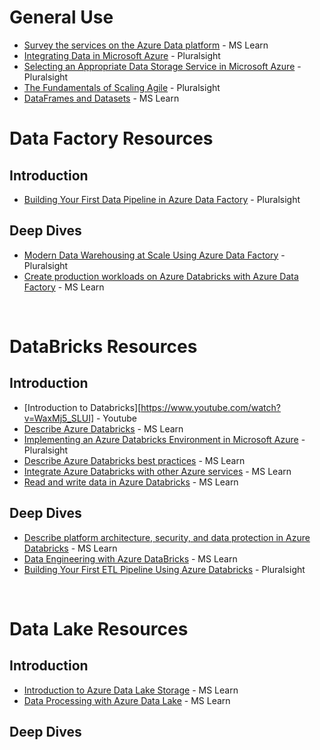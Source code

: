 

# General Use
* [Survey the services on the Azure Data platform](https://docs.microsoft.com/en-us/learn/modules/survey-the-azure-data-platform/) - MS Learn
* [Integrating Data in Microsoft Azure](https://app.pluralsight.com/library/courses/microsoft-azure-data-integrating) - Pluralsight
* [Selecting an Appropriate Data Storage Service in Microsoft Azure](https://app.pluralsight.com/library/courses/microsoft-azure-data-storage-service-selecting/table-of-contents) - Pluralsight
* [The Fundamentals of Scaling Agile](https://app.pluralsight.com/library/courses/fundamentals-scaling-agile/table-of-contents) - Pluralsight
* [DataFrames and Datasets](https://docs.microsoft.com/en-us/azure/databricks/spark/latest/dataframes-datasets/) - MS Learn

# Data Factory Resources
## Introduction
* [Building Your First Data Pipeline in Azure Data Factory](https://app.pluralsight.com/library/courses/building-first-data-pipeline-azure-data-factory/recommended-courses) - Pluralsight

## Deep Dives
* [Modern Data Warehousing at Scale Using Azure Data Factory](https://app.pluralsight.com/library/courses/big-data-ldn-session-25) - Pluralsight
* [Create production workloads on Azure Databricks with Azure Data Factory](https://docs.microsoft.com/en-us/learn/modules/create-production-workloads-azure-databricks-azure-data-factory/) - MS Learn

<br>

<!--- <p align="center">
  <img src="aHR0cHM6Ly93d3cucG9kY2hhc2VyLmNvbS9pbWFnZXMvbWlzc2luZy1pbWFnZS5wbmc=.png" />
</p>-->

# DataBricks Resources
## Introduction
* [Introduction to Databricks][https://www.youtube.com/watch?v=WaxMj5_SLUI] - Youtube
* [Describe Azure Databricks](https://docs.microsoft.com/en-us/learn/modules/describe-azure-databricks/) - MS Learn
* [Implementing an Azure Databricks Environment in Microsoft Azure](https://app.pluralsight.com/library/courses/microsoft-azure-databricks-environment-implementing)  - Pluralsight
* [Describe Azure Databricks best practices](https://docs.microsoft.com/en-us/learn/modules/describe-azure-databricks-best-practices/) - MS Learn
* [Integrate Azure Databricks with other Azure services](https://docs.microsoft.com/en-us/learn/modules/integrate-azure-databricks-other-azure-services/) - MS Learn
* [Read and write data in Azure Databricks](https://docs.microsoft.com/en-us/learn/modules/read-write-data-azure-databricks/) - MS Learn

## Deep Dives
* [Describe platform architecture, security, and data protection in Azure Databricks](https://docs.microsoft.com/en-us/learn/modules/describe-platform-architecture-security-data-protection-azure-databricks/) - MS Learn
* [Data Engineering with Azure DataBricks](https://docs.microsoft.com/en-us/learn/paths/data-engineer-azure-databricks/) - MS Learn
* [Building Your First ETL Pipeline Using Azure Databricks](https://app.pluralsight.com/library/courses/building-etl-pipeline-microsoft-azure-databricks/table-of-contents) - Pluralsight
 
 <br>
 
 

# Data Lake Resources
## Introduction
* [Introduction to Azure Data Lake Storage](https://docs.microsoft.com/en-us/learn/modules/introduction-to-azure-data-lake-storage/) - MS Learn
* [Data Processing with Azure Data Lake](https://docs.microsoft.com/en-us/learn/paths/data-processing-with-azure-adls/) - MS Learn

## Deep Dives
